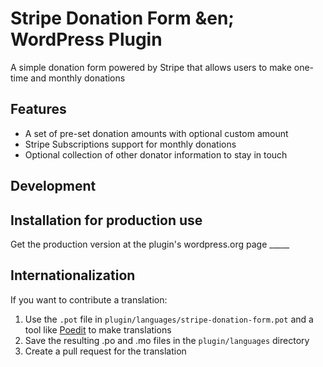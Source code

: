 # Stripe Donation Form &en; WordPress Plugin

A simple donation form powered by Stripe that allows users to make one-time and monthly donations

## Features

* A set of pre-set donation amounts with optional custom amount
* Stripe Subscriptions support for monthly donations
* Optional collection of other donator information to stay in touch

## Development


## Installation for production use

Get the production version at the plugin's wordpress.org page _____

## Internationalization

If you want to contribute a translation:

1. Use the `.pot` file in `plugin/languages/stripe-donation-form.pot` and a tool like [Poedit](http://www.poedit.net/) to make translations
1. Save the resulting .po and .mo files in the `plugin/languages` directory
1. Create a pull request for the translation
